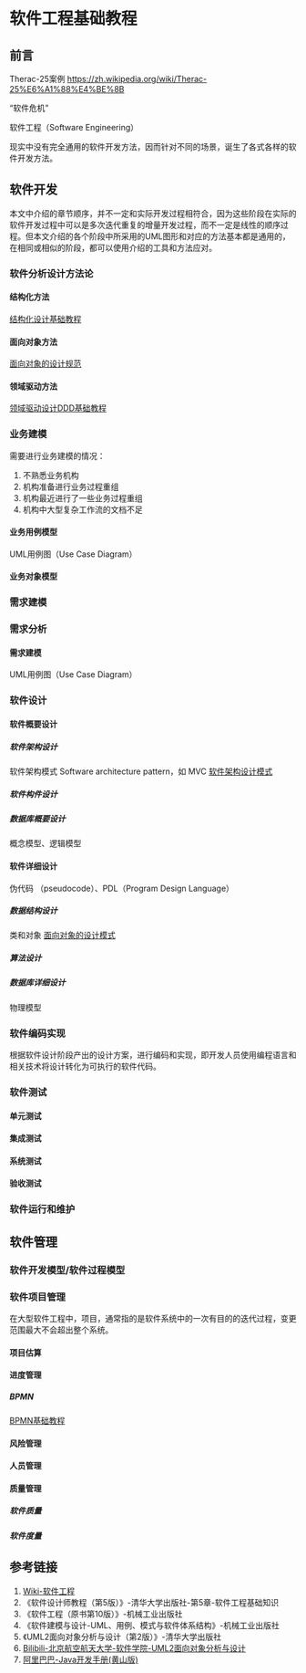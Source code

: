 # 软件工程基础教程


## 前言

Therac-25案例
https://zh.wikipedia.org/wiki/Therac-25%E6%A1%88%E4%BE%8B

“软件危机”

软件工程（Software Engineering）

现实中没有完全通用的软件开发方法，因而针对不同的场景，诞生了各式各样的软件开发方法。


## 软件开发

本文中介绍的章节顺序，并不一定和实际开发过程相符合，因为这些阶段在实际的软件开发过程中可以是多次迭代重复的增量开发过程，而不一定是线性的顺序过程。但本文介绍的各个阶段中所采用的UML图形和对应的方法基本都是通用的，在相同或相似的阶段，都可以使用介绍的工具和方法应对。


### 软件分析设计方法论


#### 结构化方法

[结构化设计基础教程](work/methodology/Software-Engineering/Analysis-and-Design/Structured-Design/结构化设计基础教程.md)


#### 面向对象方法

[面向对象的设计规范](work/methodology/Software-Engineering/Analysis-and-Design/Object-Oriented-Design/面向对象的设计规范.md)


#### 领域驱动方法

[领域驱动设计DDD基础教程](work/methodology/Software-Engineering/Analysis-and-Design/Domain-Driven-Design/领域驱动设计DDD基础教程.md)

### 业务建模

需要进行业务建模的情况：
1. 不熟悉业务机构
2. 机构准备进行业务过程重组
3. 机构最近进行了一些业务过程重组
4. 机构中大型复杂工作流的文档不足


#### 业务用例模型

UML用例图（Use Case Diagram）

#### 业务对象模型


### 需求建模

### 需求分析


#### 需求建模

UML用例图（Use Case Diagram）


### 软件设计


#### 软件概要设计


##### 软件架构设计

软件架构模式
Software architecture pattern，如 MVC
[软件架构设计模式](work/methodology/Software-Engineering/Analysis-and-Design/软件架构设计模式.md)

##### 软件构件设计


##### 数据库概要设计

概念模型、逻辑模型


#### 软件详细设计

伪代码 （pseudocode）、PDL（Program Design Language）


##### 数据结构设计

类和对象
[面向对象的设计模式](work/methodology/Software-Engineering/Analysis-and-Design/Object-Oriented-Design/面向对象的设计模式.md)


##### 算法设计


##### 数据库详细设计

物理模型


### 软件编码实现

根据软件设计阶段产出的设计方案，进行编码和实现，即开发人员使用编程语言和相关技术将设计转化为可执行的软件代码。

### 软件测试

#### 单元测试

#### 集成测试

#### 系统测试

#### 验收测试


### 软件运行和维护


## 软件管理


### 软件开发模型/软件过程模型


### 软件项目管理

在大型软件工程中，项目，通常指的是软件系统中的一次有目的的迭代过程，变更范围最大不会超出整个系统。

#### 项目估算


#### 进度管理

##### BPMN

[BPMN基础教程](work/methodology/Software-Engineering/BPMN基础教程.md)

#### 风险管理

#### 人员管理


#### 质量管理


##### 软件质量


##### 软件度量


## 参考链接
1. [Wiki-软件工程](https://zh.wikipedia.org/wiki/%E8%BD%AF%E4%BB%B6%E5%B7%A5%E7%A8%8B)
2. 《软件设计师教程（第5版）》-清华大学出版社-第5章-软件工程基础知识
3. 《软件工程（原书第10版）》-机械工业出版社
4. 《软件建模与设计-UML、用例、模式与软件体系结构》-机械工业出版社
5. 《UML2面向对象分析与设计（第2版）》-清华大学出版社
6. [Bilibili-北京航空航天大学-软件学院-UML2面向对象分析与设计](https://www.bilibili.com/video/BV1fq4y1q7KP)
7. [阿里巴巴-Java开发手册(黄山版)](https://github.com/alibaba/p3c)